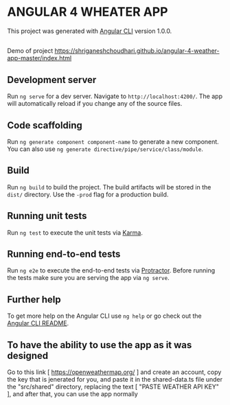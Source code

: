 # ANGULAR 4 WHEATER APP

This project was generated with [Angular CLI](https://github.com/angular/angular-cli) version 1.0.0.

##

Demo of project https://shriganeshchoudhari.github.io/angular-4-weather-app-master/index.html

## Development server

Run `ng serve` for a dev server. Navigate to `http://localhost:4200/`. The app will automatically reload if you change any of the source files.

## Code scaffolding

Run `ng generate component component-name` to generate a new component. You can also use `ng generate directive/pipe/service/class/module`.

## Build

Run `ng build` to build the project. The build artifacts will be stored in the `dist/` directory. Use the `-prod` flag for a production build.

## Running unit tests

Run `ng test` to execute the unit tests via [Karma](https://karma-runner.github.io).

## Running end-to-end tests

Run `ng e2e` to execute the end-to-end tests via [Protractor](http://www.protractortest.org/).
Before running the tests make sure you are serving the app via `ng serve`.

## Further help

To get more help on the Angular CLI use `ng help` or go check out the [Angular CLI README](https://github.com/angular/angular-cli/blob/master/README.md).

## To have the ability to use the app as it was designed
Go to this link [ https://openweathermap.org/ ] and create an account, copy the key that is jenerated for you,
and paste it in the shared-data.ts file under the "src/shared" directory, replacing the text [ "PASTE WEATHER API KEY" ], and after that, you can use the app normally
